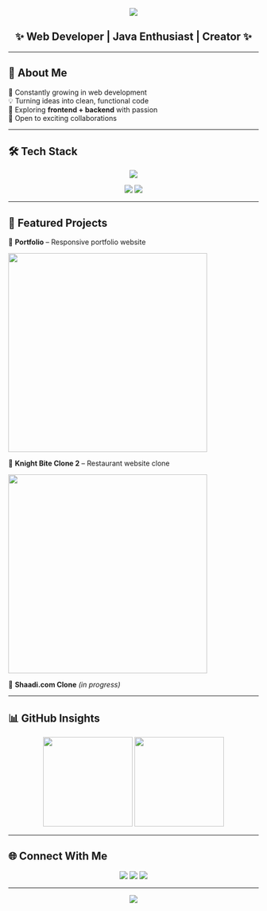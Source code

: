 <!-- Banner -->
<p align="center">
  <img src="https://capsule-render.vercel.app/api?type=waving&color=0:ff758c,100:ff7eb3&height=200&section=header&text=Nisarga%20N%20P&fontSize=40&fontColor=ffffff&animation=fadeIn&fontAlignY=35"/>
</p>

<h2 align="center">✨ Web Developer | Java Enthusiast | Creator ✨</h2>

---

## 🌸 About Me  
🌱 Constantly growing in web development  
💡 Turning ideas into clean, functional code  
🎯 Exploring **frontend + backend** with passion  
🤝 Open to exciting collaborations  

---

## 🛠️ Tech Stack  
<p align="center">
  <img src="https://skillicons.dev/icons?i=html,css,js,java,mysql,github" />
</p>

<p align="center">
  <img src="https://img.shields.io/badge/Frontend-ff7eb3?style=for-the-badge&logo=frontend&logoColor=white"/>
  <img src="https://img.shields.io/badge/Backend-ff758c?style=for-the-badge&logo=backend&logoColor=white"/>
</p>

---

## 🚀 Featured Projects  

💠 **Portfolio** – Responsive portfolio website  
<p><img src="https://via.placeholder.com/400x200/ff7eb3/ffffff?text=Portfolio+Preview" width="400"/></p>

💠 **Knight Bite Clone 2** – Restaurant website clone  
<p><img src="https://via.placeholder.com/400x200/ff758c/ffffff?text=Knight+Bite+Clone" width="400"/></p>

💠 **Shaadi.com Clone** *(in progress)*  

---

## 📊 GitHub Insights  
<p align="center">
  <img src="https://github-readme-stats.vercel.app/api?username=nisarga-n-p&show_icons=true&theme=omni&hide_border=true" height="180"/>
  <img src="https://github-readme-streak-stats.herokuapp.com/?user=nisarga-n-p&theme=omni&hide_border=true" height="180"/>
</p>

---

## 🌐 Connect With Me  
<p align="center">
  <a href="https://github.com/nisarga-n-p"><img src="https://img.shields.io/badge/GitHub-ff7eb3?style=for-the-badge&logo=github&logoColor=white"/></a>
  <a href="https://www.linkedin.com/in/nisarga-n-p"><img src="https://img.shields.io/badge/LinkedIn-ff758c?style=for-the-badge&logo=linkedin&logoColor=white"/></a>
  <a href="mailto:npnisarga@gmail.com"><img src="https://img.shields.io/badge/Email-ff99ac?style=for-the-badge&logo=gmail&logoColor=white"/></a>
</p>

---

<!-- Footer -->
<p align="center">
  <img src="https://capsule-render.vercel.app/api?type=waving&color=0:ff758c,100:ff7eb3&height=120&section=footer"/>
</p>

